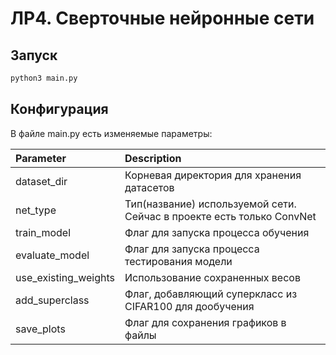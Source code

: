 ЛР4. Сверточные нейронные сети
==============================

## Запуск
```bash
python3 main.py
```

## Конфигурация
В файле main.py есть изменяемые параметры:

| Parameter            | Description                                                           |
| :------------------- | :-------------------------------------------------------------------- |
| dataset_dir          | Корневая директория для хранения датасетов                            |
| net_type             | Тип(название) используемой сети. Сейчас в проекте есть только ConvNet |
| train_model          | Флаг для запуска процесса обучения                                    |
| evaluate_model       | Флаг для запуска процесса тестирования модели                         |
| use_existing_weights | Использование сохраненных весов                                       |
| add_superclass       | Флаг, добавляющий суперкласс из CIFAR100 для дообучения               |
| save_plots           | Флаг для сохранения графиков в файлы                                  |
